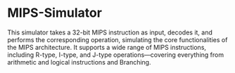 # MIPS-Simulator

This simulator takes a 32-bit MIPS instruction as input, decodes it, and performs the corresponding operation, simulating the core functionalities of the MIPS architecture. It supports a wide range of MIPS instructions, including R-type, I-type, and J-type operations—covering everything from arithmetic and logical instructions and Branching.
